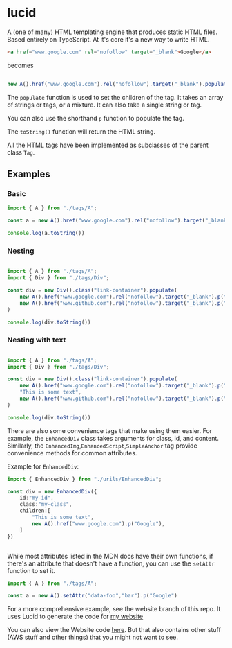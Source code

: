 # lucid

A (one of many) HTML templating engine that produces static HTML files.
Based entirely on TypeScript. At it's core it's a new way to write HTML. 

```html
<a href="www.google.com" rel="nofollow" target="_blank">Google</a>
```

becomes

```ts

new A().href("www.google.com").rel("nofollow").target("_blank").populate("Google")

```

The `populate` function is used to set the children of the tag. It takes an array of strings or tags, or a mixture. It can also take a single string or tag.

You can also use the shorthand `p` function to populate the tag.


The `toString()` function will return the HTML string.

All the HTML tags have been implemented as subclasses of the parent class `Tag`.

## Examples

### Basic

```ts
import { A } from "./tags/A";

const a = new A().href("www.google.com").rel("nofollow").target("_blank").p("Google")

console.log(a.toString())
```


### Nesting

```ts

import { A } from "./tags/A";
import { Div } from "./tags/Div";

const div = new Div().class("link-container").populate(
    new A().href("www.google.com").rel("nofollow").target("_blank").p("Google"),
    new A().href("www.github.com").rel("nofollow").target("_blank").p("Github")
)

console.log(div.toString())

```

### Nesting with text

```ts

import { A } from "./tags/A";
import { Div } from "./tags/Div";

const div = new Div().class("link-container").populate(
    new A().href("www.google.com").rel("nofollow").target("_blank").p("Google"),
    "This is some text",
    new A().href("www.github.com").rel("nofollow").target("_blank").p("Github")
)

console.log(div.toString())

```

There are also some convenience tags that make using them easier. For example, the `EnhancedDiv` class takes arguments for class, id, and content. Similarly, the `EnhancedImg`,`EnhancedScript`,`SimpleAnchor` tag provide convenience methods for common attributes.


Example for `EnhancedDiv`:

```ts
import { EnhancedDiv } from "./urils/EnhancedDiv";

const div = new EnhancedDiv({
    id:"my-id",
    class:"my-class",
    children:[
        "This is some text",
        new A().href("www.google.com").p("Google"),
    ]
})



```

While most attributes listed in the MDN docs have their own functions, if there's an attribute that doesn't have a function, you can use the `setAttr` function to set it.

```ts
import { A } from "./tags/A";

const a = new A().setAttr("data-foo","bar").p("Google")
```


For a more comprehensive example, see the website branch of this repo. It uses Lucid to generate the code for [my website](https://www.satvikgupta.com)

You can also view the Website code [here]("https://github.com/Satvik2101/portfolio"). But that also contains other stuff (AWS stuff and other things) that you might not want to see.

